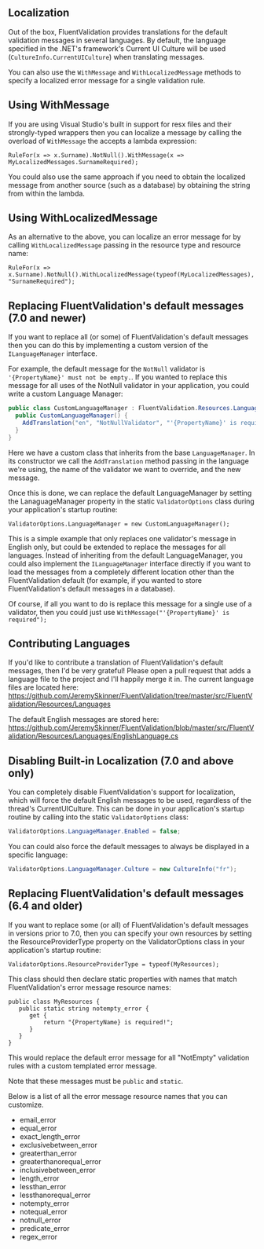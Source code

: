 ## Localization

Out of the box, FluentValidation provides translations for the default validation messages in several languages. By default, the language specified in the .NET's framework's Current UI Culture will be used (`CultureInfo.CurrentUICulture`) when translating messages. 

You can also use the `WithMessage` and `WithLocalizedMessage` methods to specify a localized error message for a single validation rule.

## Using WithMessage
If you are using Visual Studio's built in support for resx files and their strongly-typed wrappers then you can localize a message by calling the overload of `WithMessage` the accepts a lambda expression:

```
RuleFor(x => x.Surname).NotNull().WithMessage(x => MyLocalizedMessages.SurnameRequired);
```
You could also use the same approach if you need to obtain the localized message from another source (such as a database) by obtaining the string from within the lambda. 

## Using WithLocalizedMessage

As an alternative to the above, you can localize an error message for by calling `WithLocalizedMessage` passing in the resource type and resource name:

```
RuleFor(x => x.Surname).NotNull().WithLocalizedMessage(typeof(MyLocalizedMessages), "SurnameRequired");
```

## Replacing FluentValidation's default messages (7.0 and newer) 
If you want to replace all (or some) of FluentValidation's default messages then you can do this by implementing a custom version of the `ILanguageManager` interface. 

For example, the default message for the `NotNull` validator is `'{PropertyName}' must not be empty.`. If you wanted to replace this message for all uses of the NotNull validator in your application, you could write a custom Language Manager:

```csharp
public class CustomLanguageManager : FluentValidation.Resources.LanguageManager {
  public CustomLanguageManager() {
    AddTranslation("en", "NotNullValidator", "'{PropertyName}' is required.");
  }
}
```

Here we have a custom class that inherits from the base `LanguageManager`. In its constructor we call the `AddTranslation` method passing in the language we're using, the name of the validator we want to override, and the new message.

Once this is done, we can replace the default LanguageManager by setting the LanaguageManager property in the static `ValidatorOptions` class during your application's startup routine:

```
ValidatorOptions.LanguageManager = new CustomLanguageManager();
```

This is a simple example that only replaces one validator's message in English only, but could be extended to replace the messages for all languages. Instead of inheriting from the default LanguageManager, you could also implement the `ILanguageManager` interface directly if you want to load the messages from a completely different location other than the FluentValidation default (for example, if you wanted to store FluentValidation's default messages in a database).  

Of course, if all you want to do is replace this message for a single use of a validator, then you could just use `WithMessage("'{PropertyName}' is required");`

## Contributing Languages
If you'd like to contribute a translation of FluentValidation's default messages, then I'd be very grateful! Please open a pull request that adds a language file to the project and I'll happily merge it in. The current language files are located here: https://github.com/JeremySkinner/FluentValidation/tree/master/src/FluentValidation/Resources/Languages

The default English messages are stored here: https://github.com/JeremySkinner/FluentValidation/blob/master/src/FluentValidation/Resources/Languages/EnglishLanguage.cs

## Disabling Built-in Localization (7.0 and above only)
You can completely disable FluentValidation's support for localization, which will force the default English messages to be used, regardless of the thread's CurrentUICulture. This can be done in your application's startup routine by calling into the static `ValidatorOptions` class:

```csharp
ValidatorOptions.LanguageManager.Enabled = false; 
``` 
You can could also force the default messages to always be displayed in a specific language:

```csharp
ValidatorOptions.LanguageManager.Culture = new CultureInfo("fr");
```

## Replacing FluentValidation's default messages (6.4 and older)

If you want to replace some (or all) of FluentValidation's default messages in versions prior to 7.0, then you can specify your own resources by setting the ResourceProviderType property on the ValidatorOptions class in your application's startup routine:

```
ValidatorOptions.ResourceProviderType = typeof(MyResources);
```

This class should then declare static properties with names that match FluentValidation's error message resource names:

```
public class MyResources {
   public static string notempty_error {
      get { 
          return "{PropertyName} is required!";
      }
   }
}
```
This would replace the default error message for all "NotEmpty" validation rules with a custom templated error message. 

Note that these messages must be `public` and `static`.

Below is a list of all the error message resource names that you can customize. 
- email_error
- equal_error
- exact_length_error
- exclusivebetween_error
- greaterthan_error
- greaterthanorequal_error
- inclusivebetween_error
- length_error
- lessthan_error
- lessthanorequal_error
- notempty_error
- notequal_error
- notnull_error
- predicate_error
- regex_error

